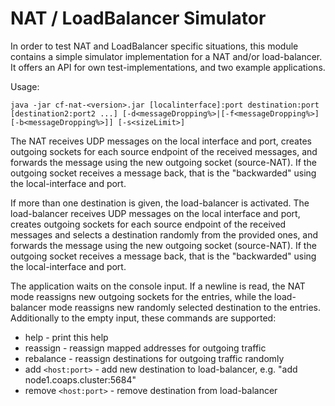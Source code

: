 # NAT / LoadBalancer Simulator

In order to test NAT and LoadBalancer specific situations, this module contains a simple simulator implementation for a NAT and/or load-balancer. It offers an API for own test-implementations, and two example applications.

Usage:

```shell
java -jar cf-nat-<version>.jar [localinterface]:port destination:port [destination2:port2 ...] [-d<messageDropping%>|[-f<messageDropping%>][-b<messageDropping%>]] [-s<sizeLimit>]
```

The NAT receives UDP messages on the local interface and port, creates outgoing sockets for each source endpoint of the received messages, and forwards the message using the new outgoing socket (source-NAT). If the outgoing socket receives a message back, that is the "backwarded" using the local-interface and port.

If more than one destination is given, the load-balancer is activated.
The load-balancer receives UDP messages on the local interface and port, creates outgoing sockets for each source endpoint of the received messages and selects a destination randomly from the provided ones, and forwards the message using the new outgoing socket (source-NAT). If the outgoing socket receives a message back, that is the "backwarded" using the local-interface and port.

The application waits on the console input. If a newline is read, the NAT mode reassigns new outgoing sockets for the entries, while the load-balancer mode reassigns new randomly selected destination to the entries. Additionally to the empty input, these commands are supported:

- help - print this help
- reassign - reassign mapped addresses for outgoing traffic
- rebalance - reassign destinations for outgoing traffic randomly
- add ``<host:port>`` - add new destination to load-balancer, e.g. "add node1.coaps.cluster:5684"
- remove ``<host:port>`` - remove destination from load-balancer
